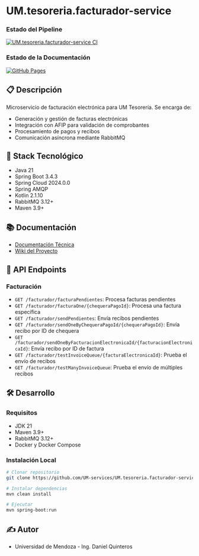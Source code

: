 # UM.tesoreria.facturador-service

### Estado del Pipeline
[![UM.tesoreria.facturador-service CI](https://github.com/UM-services/UM.tesoreria.facturador-service/actions/workflows/maven.yml/badge.svg)](https://github.com/UM-services/UM.tesoreria.facturador-service/actions/workflows/maven.yml)

### Estado de la Documentación
[![GitHub Pages](https://github.com/UM-services/UM.tesoreria.facturador-service/actions/workflows/pages/pages-build-deployment/badge.svg)](https://github.com/UM-services/UM.tesoreria.facturador-service/actions/workflows/pages/pages-build-deployment)

## 📋 Descripción

Microservicio de facturación electrónica para UM Tesorería. Se encarga de:
- Generación y gestión de facturas electrónicas
- Integración con AFIP para validación de comprobantes
- Procesamiento de pagos y recibos
- Comunicación asíncrona mediante RabbitMQ

## 🚀 Stack Tecnológico

- Java 21
- Spring Boot 3.4.3
- Spring Cloud 2024.0.0
- Spring AMQP
- Kotlin 2.1.10
- RabbitMQ 3.12+
- Maven 3.9+

## 📚 Documentación

- [Documentación Técnica](https://um-services.github.io/UM.tesoreria.facturador-service/)
- [Wiki del Proyecto](https://github.com/UM-services/UM.tesoreria.facturador-service/wiki)

## 🔄 API Endpoints

### Facturación
- `GET /facturador/facturaPendientes`: Procesa facturas pendientes
- `GET /facturador/facturaOne/{chequeraPagoId}`: Procesa una factura específica
- `GET /facturador/sendPendientes`: Envía recibos pendientes
- `GET /facturador/sendOneByChequeraPagoId/{chequeraPagoId}`: Envía recibo por ID de chequera
- `GET /facturador/sendOneByFacturacionElectronicaId/{facturacionElectronicaId}`: Envía recibo por ID de factura
- `GET /facturador/testInvoiceQueue/{facturaElectronicaId}`: Prueba el envío de recibos
- `GET /facturador/testManyInvoiceQueue`: Prueba el envío de múltiples recibos

## 🛠️ Desarrollo

### Requisitos
- JDK 21
- Maven 3.9+
- RabbitMQ 3.12+
- Docker y Docker Compose

### Instalación Local

```bash
# Clonar repositorio
git clone https://github.com/UM-services/UM.tesoreria.facturador-service.git

# Instalar dependencias
mvn clean install

# Ejecutar
mvn spring-boot:run
```

## ✍️ Autor
- Universidad de Mendoza - Ing. Daniel Quinteros
